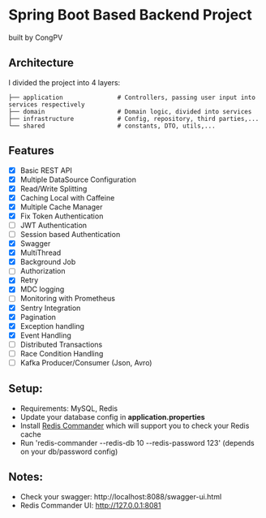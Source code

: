# Spring Boot Based Backend Project

built by CongPV

## Architecture

I divided the project into 4 layers:

    ├── application               # Controllers, passing user input into services respectively
    ├── domain                    # Domain logic, divided into services
    ├── infrastructure            # Config, repository, third parties,...
    └── shared                    # constants, DTO, utils,...

## Features

- [X] Basic REST API
- [X] Multiple DataSource Configuration
- [X] Read/Write Splitting
- [X] Caching Local with Caffeine
- [X] Multiple Cache Manager
- [X] Fix Token Authentication
- [ ] JWT Authentication
- [ ] Session based Authentication
- [X] Swagger
- [X] MultiThread
- [X] Background Job
- [ ] Authorization
- [X] Retry
- [X] MDC logging
- [ ] Monitoring with Prometheus
- [X] Sentry Integration
- [X] Pagination
- [X] Exception handling
- [X] Event Handling
- [ ] Distributed Transactions
- [ ] Race Condition Handling
- [ ] Kafka Producer/Consumer (Json, Avro)
## Setup:

- Requirements: MySQL, Redis
- Update your database config in **application.properties**
- Install [Redis Commander](https://github.com/joeferner/redis-commander) which will support you to
  check your Redis cache
- Run 'redis-commander --redis-db 10 --redis-password 123' (depends on your db/password config)

## Notes:

- Check your swagger: http://localhost:8088/swagger-ui.html
- Redis Commander UI: http://127.0.0.1:8081